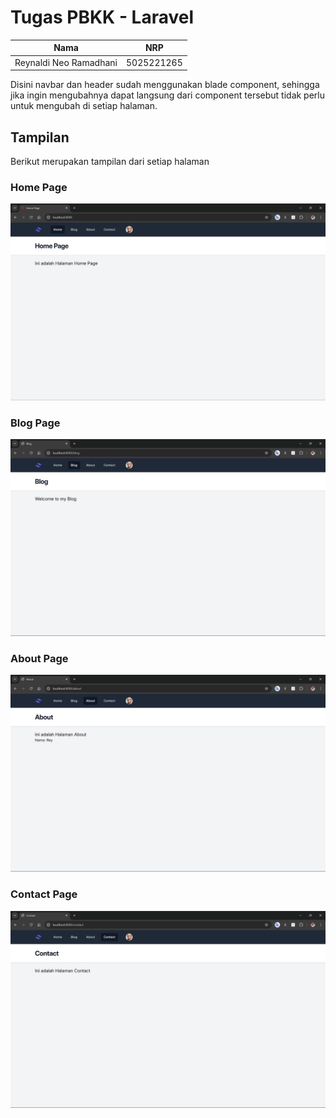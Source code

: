 # Tugas PBKK - Laravel

| Nama                   | NRP        |
| ---------------------- | ---------- |
| Reynaldi Neo Ramadhani | 5025221265 |

Disini navbar dan header sudah menggunakan blade component, sehingga jika ingin mengubahnya dapat langsung dari component tersebut tidak perlu untuk mengubah di setiap halaman.

## Tampilan

Berikut merupakan tampilan dari setiap halaman

### Home Page

![Home Page](laporan/home.png)

### Blog Page

![Blog Page](laporan/blog.png)

### About Page

![About Page](laporan/about.png)

### Contact Page

![Contact Page](laporan/contact.png)
